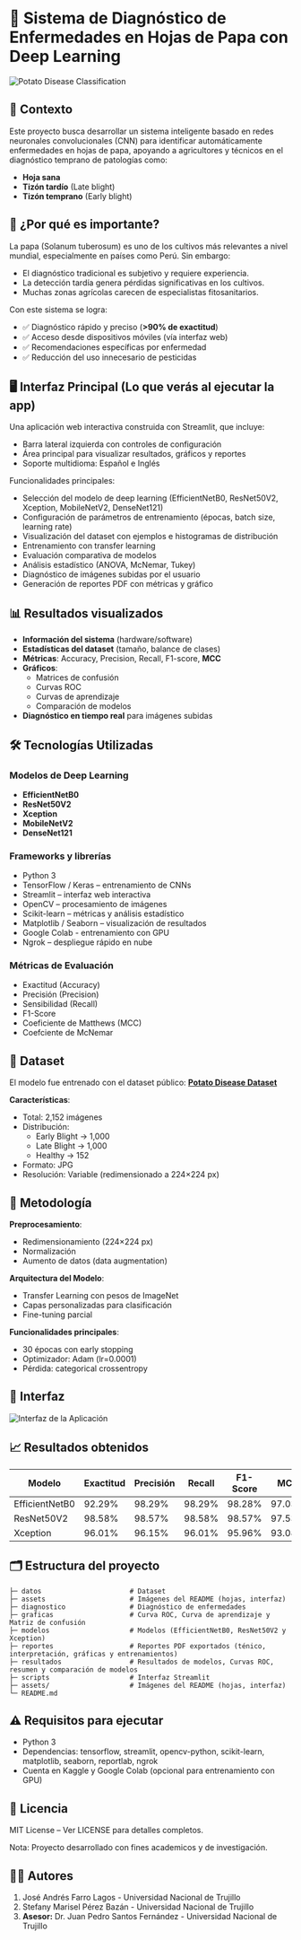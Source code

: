 # 🌱 Sistema de Diagnóstico de Enfermedades en Hojas de Papa con Deep Learning

![Potato Disease Classification](./assets/hojas.png)

## 📌 Contexto

Este proyecto busca desarrollar un sistema inteligente basado en redes neuronales convolucionales (CNN) para identificar automáticamente enfermedades en hojas de papa, apoyando a agricultores y técnicos en el diagnóstico temprano de patologías como:

- **Hoja sana**
- **Tizón tardío** (Late blight)
- **Tizón temprano** (Early blight)

## 🚜 ¿Por qué es importante?

La papa (Solanum tuberosum) es uno de los cultivos más relevantes a nivel mundial, especialmente en países como Perú. Sin embargo:

- El diagnóstico tradicional es subjetivo y requiere experiencia.
- La detección tardía genera pérdidas significativas en los cultivos.
- Muchas zonas agrícolas carecen de especialistas fitosanitarios.

Con este sistema se logra:
- ✅ Diagnóstico rápido y preciso (**>90% de exactitud**)
- ✅ Acceso desde dispositivos móviles (vía interfaz web)
- ✅ Recomendaciones específicas por enfermedad
- ✅ Reducción del uso innecesario de pesticidas

## 🖥️ Interfaz Principal (Lo que verás al ejecutar la app)
Una aplicación web interactiva construida con Streamlit, que incluye:
- Barra lateral izquierda con controles de configuración
- Área principal para visualizar resultados, gráficos y reportes
- Soporte multidioma: Español e Inglés

Funcionalidades principales:

- Selección del modelo de deep learning (EfficientNetB0, ResNet50V2, Xception, MobileNetV2, DenseNet121)
- Configuración de parámetros de entrenamiento (épocas, batch size, learning rate)
- Visualización del dataset con ejemplos e histogramas de distribución
- Entrenamiento con transfer learning
- Evaluación comparativa de modelos
- Análisis estadístico (ANOVA, McNemar, Tukey)
- Diagnóstico de imágenes subidas por el usuario
- Generación de reportes PDF con métricas y gráfico

## 📊 Resultados visualizados

- **Información del sistema** (hardware/software)
- **Estadísticas del dataset** (tamaño, balance de clases)
- **Métricas**: Accuracy, Precision, Recall, F1-score, **MCC**
- **Gráficos**:
  - Matrices de confusión
  - Curvas ROC
  - Curvas de aprendizaje
  - Comparación de modelos
- **Diagnóstico en tiempo real** para imágenes subidas

## 🛠️ Tecnologías Utilizadas

### Modelos de Deep Learning

- **EfficientNetB0**
- **ResNet50V2**
- **Xception**
- **MobileNetV2**
- **DenseNet121**

### Frameworks y librerías

- Python 3
- TensorFlow / Keras – entrenamiento de CNNs
- Streamlit – interfaz web interactiva
- OpenCV – procesamiento de imágenes
- Scikit-learn – métricas y análisis estadístico
- Matplotlib / Seaborn – visualización de resultados
- Google Colab - entrenamiento con GPU
- Ngrok – despliegue rápido en nube

### Métricas de Evaluación

- Exactitud (Accuracy)
- Precisión (Precision)
- Sensibilidad (Recall)
- F1-Score
- Coeficiente de Matthews (MCC)
- Coefciente de McNemar

## 📂 Dataset

El modelo fue entrenado con el dataset público: [**Potato Disease Dataset**](https://www.kaggle.com/datasets/faysalmiah1721758/potato-dataset) 

**Características**:

- Total: 2,152 imágenes
- Distribución:
  - Early Blight → 1,000
  - Late Blight → 1,000
  - Healthy → 152
- Formato: JPG
- Resolución: Variable (redimensionado a 224×224 px)

## 🔬 Metodología

**Preprocesamiento**:
   - Redimensionamiento (224×224 px)
   - Normalización
   - Aumento de datos (data augmentation)

**Arquitectura del Modelo**:
- Transfer Learning con pesos de ImageNet
- Capas personalizadas para clasificación
- Fine-tuning parcial

**Funcionalidades principales**:
   - 30 épocas con early stopping
   - Optimizador: Adam (lr=0.0001)
   - Pérdida: categorical crossentropy
  
## 🎯 Interfaz
![Interfaz de la Aplicación](./assets/interfaz.jpg)

## 📈 Resultados obtenidos

| Modelo         | Exactitud | Precisión | Recall | F1-Score | MCC    |
| -------------- | --------- | --------- | ------ | -------- | ------ |
| EfficientNetB0 | 92.29%    | 98.29%    | 98.29% | 98.28%   | 97.03% |
| ResNet50V2     | 98.58%    | 98.57%    | 98.58% | 98.57%   | 97.53% |
| Xception       | 96.01%    | 96.15%    | 96.01% | 95.96%   | 93.08% |

## 🗂️ Estructura del proyecto
```
├─ datos                      # Dataset
├─ assets                     # Imágenes del README (hojas, interfaz)
├─ diagnostico                # Diagnóstico de enfermedades
├─ graficas                   # Curva ROC, Curva de aprendizaje y Matriz de confusión
├─ modelos                    # Modelos (EfficientNetB0, ResNet50V2 y Xception)
├─ reportes                   # Reportes PDF exportados (ténico, interpretación, gráficas y entrenamientos)
├─ resultados                 # Resultados de modelos, Curvas ROC, resumen y comparación de modelos
├─ scripts                    # Interfaz Streamlit
├─ assets/                    # Imágenes del README (hojas, interfaz)
└─ README.md
```

## ⚠️ Requisitos para ejecutar

- Python 3
- Dependencias: tensorflow, streamlit, opencv-python, scikit-learn, matplotlib, seaborn, reportlab, ngrok
- Cuenta en Kaggle y Google Colab (opcional para entrenamiento con GPU)

## 📜 Licencia
MIT License – Ver LICENSE para detalles completos.

Nota: Proyecto desarrollado con fines academicos y de investigación.

## 👩‍💻 Autores

1. José Andrés Farro Lagos - Universidad Nacional de Trujillo
2. Stefany Marisel Pérez Bazán - Universidad Nacional de Trujillo
3.   **Asesor:** Dr. Juan Pedro Santos Fernández - Universidad Nacional de Trujillo
